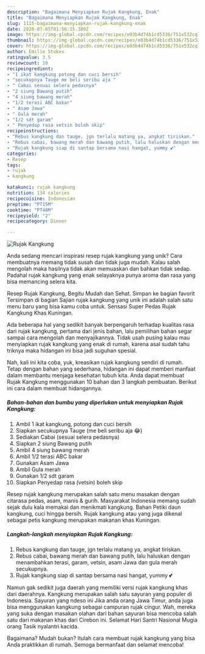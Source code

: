 ```yaml
---
description: "Bagaimana Menyiapkan Rujak Kangkung, Enak"
title: "Bagaimana Menyiapkan Rujak Kangkung, Enak"
slug: 1115-bagaimana-menyiapkan-rujak-kangkung-enak
date: 2020-07-05T01:56:15.389Z
image: https://img-global.cpcdn.com/recipes/e03b4d74b1cd5336/751x532cq70/rujak-kangkung-foto-resep-utama.jpg
thumbnail: https://img-global.cpcdn.com/recipes/e03b4d74b1cd5336/751x532cq70/rujak-kangkung-foto-resep-utama.jpg
cover: https://img-global.cpcdn.com/recipes/e03b4d74b1cd5336/751x532cq70/rujak-kangkung-foto-resep-utama.jpg
author: Emilie Stokes
ratingvalue: 3.5
reviewcount: 10
recipeingredient:
- "1 ikat kangkung potong dan cuci bersih"
- "secukupnya Tauge me beli seribu aja "
- " Cabai sesuai selera pedasnya"
- "2 siung Bawang putih"
- "4 siung bawang merah"
- "1/2 terasi ABC bakar"
- " Asam Jawa"
- " Gula merah"
- "1/2 sdt garam"
- " Penyedap rasa vetsin boleh skip"
recipeinstructions:
- "Rebus kangkung dan tauge, jgn terlalu matang ya, angkat tiriskan."
- "Rebus cabai, bawang merah dan bawang putih, lalu haluskan dengan menambahkan terasi, garam, vetsin, asam Jawa dan gula merah secukupnya."
- "Rujak kangkung siap di santap bersama nasi hangat, yummy 💕"
categories:
- Resep
tags:
- rujak
- kangkung

katakunci: rujak kangkung 
nutrition: 134 calories
recipecuisine: Indonesian
preptime: "PT15M"
cooktime: "PT40M"
recipeyield: "2"
recipecategory: Dinner

---
```



![Rujak Kangkung](https://img-global.cpcdn.com/recipes/e03b4d74b1cd5336/751x532cq70/rujak-kangkung-foto-resep-utama.jpg)

Anda sedang mencari inspirasi resep rujak kangkung yang unik? Cara membuatnya memang tidak susah dan tidak juga mudah. Kalau salah mengolah maka hasilnya tidak akan memuaskan dan bahkan tidak sedap. Padahal rujak kangkung yang enak selayaknya punya aroma dan rasa yang bisa memancing selera kita.

Resep Rujak Kangkung, Begitu Mudah dan Sehat. Simpan ke bagian favorit Tersimpan di bagian Sajian rujak kangkung yang unik ini adalah salah satu menu baru yang bisa kamu coba untuk. Sensasi Super Pedas Rujak Kangkung Khas Kuningan.

Ada beberapa hal yang sedikit banyak berpengaruh terhadap kualitas rasa dari rujak kangkung, pertama dari jenis bahan, lalu pemilihan bahan segar sampai cara mengolah dan menyajikannya. Tidak usah pusing kalau mau menyiapkan rujak kangkung yang enak di rumah, karena asal sudah tahu triknya maka hidangan ini bisa jadi suguhan spesial.


Nah, kali ini kita coba, yuk, kreasikan rujak kangkung sendiri di rumah. Tetap dengan bahan yang sederhana, hidangan ini dapat memberi manfaat dalam membantu menjaga kesehatan tubuh kita. Anda dapat membuat Rujak Kangkung menggunakan 10 bahan dan 3 langkah pembuatan. Berikut ini cara dalam membuat hidangannya.

<!--inarticleads1-->

##### Bahan-bahan dan bumbu yang diperlukan untuk menyiapkan Rujak Kangkung:

1. Ambil 1 ikat kangkung, potong dan cuci bersih
1. Siapkan secukupnya Tauge (me beli seribu aja 😂)
1. Sediakan  Cabai (sesuai selera pedasnya)
1. Siapkan 2 siung Bawang putih
1. Ambil 4 siung bawang merah
1. Ambil 1/2 terasi ABC bakar
1. Gunakan  Asam Jawa
1. Ambil  Gula merah
1. Gunakan 1/2 sdt garam
1. Siapkan  Penyedap rasa (vetsin) boleh skip


Resep rujak kangkung merupakan salah satu menu masakan dengan citarasa pedas, asam, manis &amp; gurih. Masyarakat Indonesia memang sudah sejak dulu kala memakai dan menikmati kangkung. Bahan Petiki daun kangkung, cuci hingga bersih. Rujak kangkung atau yang juga dikenal sebagai petis kangkung merupakan makanan khas Kuningan. 

<!--inarticleads2-->

##### Langkah-langkah menyiapkan Rujak Kangkung:

1. Rebus kangkung dan tauge, jgn terlalu matang ya, angkat tiriskan.
1. Rebus cabai, bawang merah dan bawang putih, lalu haluskan dengan menambahkan terasi, garam, vetsin, asam Jawa dan gula merah secukupnya.
1. Rujak kangkung siap di santap bersama nasi hangat, yummy 💕


Namun gak sedikit juga daerah yang memiliki versi rujak kangkung khas dari daerahnya. Kangkung merupakan salah satu sayuran yang populer di Indonesia. Sayuran yang ndeso ini Jika anda orang Jawa Timur, anda juga bisa menggunakan kangkung sebagai campuran rujak cingur. Wah, mereka yang suka dengan masakan olahan dari bahan sayuran bisa mencoba salah satu dari makanan khas dari Cirebon ini. Selamat Hari Santri Nasional Mugia orang Tasik nyalantri kacida. 

Bagaimana? Mudah bukan? Itulah cara membuat rujak kangkung yang bisa Anda praktikkan di rumah. Semoga bermanfaat dan selamat mencoba!
